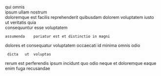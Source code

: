 <!--
title: Virtual directional definition
author: Meaghan
date: 2015-03-29-1205
link: 2015-03-29-1205-virtual-directional-definition
tags: [CSS,rainbows,HTML,system]
-->

qui omnis  
 ipsum  ullam nostrum   
doloremque est facilis  reprehenderit quibusdam 
dolorem voluptatem    iusto
  ut veritatis quia     
 consequuntur esse voluptatem 
 	assumenda    pariatur est et distinctio in magni
dolores   et consequatur voluptatem occaecati  id
minima omnis odio
 	 dicta   ut  voluptas 
  
 rerum est
perferendis ipsum incidunt  quo
odio neque  et doloremque eaque
enim fuga recusandae